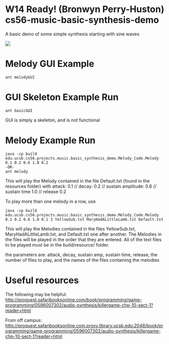 W14 Ready! (Bronwyn Perry-Huston)
cs56-music-basic-synthesis-demo
===============================

A basic demo of some simple synthesis starting with sine waves

![](http://i.imgur.com/xk4Nk1c.png)

# Melody GUI Example
	ant melodyGUI

# GUI Skeleton Example Run
	ant basicGUI
		
GUI is simply a skeleton, and is not functional

# Melody Example Run
	java -cp build edu.ucsb.cs56.projects.music.basic_synthesis_demo.Melody_Code.Melody 0.1 0.2 0.6 1.0 0.2
	-OR-
	ant melody

This will play the Melody contained in the file Default.txt (found in the resources folder) with
attack: 0.1 // decay: 0.2 // sustain amplitude: 0.6 // sustain time 1.0 // release 0.2

To play more than one melody in a row, use 

	java -cp build edu.ucsb.cs56.projects.music.basic_synthesis_demo.Melody_Code.Melody 0.1 0.2 0.6 1.0 0.1 3 YellowSub.txt MaryHadALittleLamb.txt Default.txt 

This will play the Melodies contained in the files YellowSub.txt, MaryHadALittleLamb.txt, and Default.txt one after another. 
The Melodies in the files will be played in the order that they are entered. All of the text files to be played must be in the build/resource/ folder.

the parameters are: attack, decay, sustain amp, sustain time, release, the number of files to play, and the names of the files containing the melodies


# Useful resources
The following may be helpful:
	http://proquest.safaribooksonline.com/book/programming/game-programming/0596007302/audio-synthesis/killergame-chp-10-sect-1?reader=html

From off campus:
	http://proquest.safaribooksonline.com.proxy.library.ucsb.edu:2048/book/programming/game-programming/0596007302/audio-synthesis/killergame-chp-10-sect-1?reader=html
